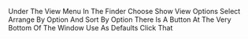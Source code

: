 
Under The View Menu In The Finder Choose Show View Options Select Arrange By Option And Sort By Option There Is A Button At The Very Bottom Of The Window Use As Defaults Click That

